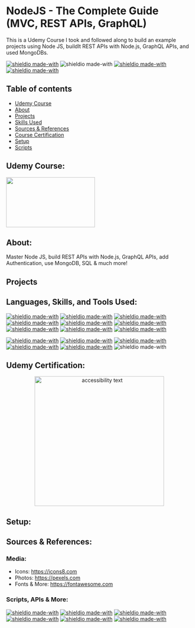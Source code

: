 # NodeJS - The Complete Guide (MVC, REST APIs, GraphQL)
This is a Udemy Course I took and followed along to build an example projects using Node JS, buildlt REST APIs with Node.js, GraphQL APIs, and used MongoDBs.

[![shieldio made-with](https://img.shields.io/badge/Tag-v1.0.3-green)]() ![shieldio made-with](https://img.shields.io/badge/CourseType-Udemy-purple?logo=google-scholar&logoColor=white) [![shieldio made-with](https://img.shields.io/badge/Status-In%20Progress-yellow)]() [![shieldio made-with](https://img.shields.io/badge/Hours_Log-3%20Hours-black)]() 

## Table of contents
* [Udemy Course](#udemy-course)
* [About](#about)
* [Projects](#projects)
* [Skills Used](#languages-skills-and-tools-used)
* [Sources & References](#sources-&-references)
* [Course Certification](#udemy-certification)
* [Setup](#setup)
* [Scripts](#scripts)

## Udemy Course: 
<img src="https://img-a.udemycdn.com/course/240x135/1879018_95b6.jpg" srcset="https://img-a.udemycdn.com/course/240x135/1879018_95b6.jpg 1x, https://img-a.udemycdn.com/course/480x270/1879018_95b6.jpg 2x" class="styles--introduction-asset__img--9iitL" alt="" width="240" height="135">

## About:
Master Node JS, build REST APIs with Node.js, GraphQL APIs, add Authentication, use MongoDB, SQL & much more!

## Projects


## Languages, Skills, and Tools Used:
[![shieldio made-with](https://img.shields.io/badge/Javascript-black?logo=javascript&style=for-the-badge)](https://www.javascript.com/)
[![shieldio made-with](https://img.shields.io/badge/HTML%205-black?logo=html5&style=for-the-badge)](https://en.wikipedia.org/wiki/HTML5) [![shieldio made-with](https://img.shields.io/badge/CSS%203-black?logo=css3&style=for-the-badge)]() 
[![shieldio made-with](https://img.shields.io/badge/BootStrap-black?logo=bootstrap&style=for-the-badge)](https://getbootstrap.com/docs/3.3/css/) 
[![shieldio made-with](https://img.shields.io/badge/jQUery-black?logo=jquery&style=for-the-badge)](https://jquery.com/) 
[![shieldio made-with](https://img.shields.io/badge/NodeJS-black?logo=node.js&style=for-the-badge)](https://nodejs.org/) 
[![shieldio made-with](https://img.shields.io/badge/MongoDB-black?logo=mongodb&style=for-the-badge)](https://www.mongodb.com/) 
[![shieldio made-with](https://img.shields.io/badge/GraphQL-black?logo=graphql&style=for-the-badge)](https://graphql.org/)
[![shieldio made-with](https://img.shields.io/badge/NPM-black?logo=npm&style=for-the-badge)](https://www.npmjs.com/)

[![shieldio made-with](https://img.shields.io/badge/Visual%20Studio%20Code-blue?logoColor=white&logo=visual-studio-code&style=for-the-badge)](https://code.visualstudio.com/) 
[![shieldio made-with](https://img.shields.io/badge/Git--Fork-blue?logoColor=white&logo=git&style=for-the-badge)](https://git-fork.com/)
[![shieldio made-with](https://img.shields.io/badge/FireFox-blue?logoColor=white&logo=mozilla-firefox&style=for-the-badge)](https://firefox.com/) 
[![shieldio made-with](https://img.shields.io/badge/Brave-blue?logoColor=white&logo=brave&style=for-the-badge)](https://brave.com/)
[![shieldio made-with](https://img.shields.io/badge/Photoshop-blue?logo=adobe-photoshop&logoColor=white&style=for-the-badge)]() ![shieldio made-with](https://img.shields.io/badge/Mac%20OS-FF8700?logo=apple&logoColor=white&style=for-the-badge) 

## Udemy Certification: 
<p  align="center">
  <img src="UdemyCourseCompletionCertification.jpg" width="350" alt="accessibility text">
</p>

## Setup:


## Sources & References:
### Media:
* Icons: https://icons8.com
* Photos: https://pexels.com
* Fonts & More: https://fontawesome.com
### Scripts, APIs & More:
[![shieldio made-with](https://img.shields.io/badge/Framework-ExpressJS-brown)](https://expressjs.com/)
[![shieldio made-with](https://img.shields.io/badge/API-REST-brown)](https://github.com/microsoft/api-guidelines/)
[![shieldio made-with](https://img.shields.io/badge/NPM%20Package-nodemon-green)](https://www.npmjs.com/package/nodemon)
[![shieldio made-with](https://img.shields.io/badge/NPM%20Package-Pug-green)](https://www.npmjs.com/package/pug)
[![shieldio made-with](https://img.shields.io/badge/NPM%20Package-EJS-green)](https://www.npmjs.com/package/ejs) [![shieldio made-with](https://img.shields.io/badge/NPM%20Package-Handlbars-green)](https://www.npmjs.com/package/handlebars)
